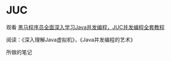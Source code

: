 # JUC
观看 [黑马程序员全面深入学习Java并发编程，JUC并发编程全套教程 ](https://www.bilibili.com/video/BV16J411h7Rd?p=86&share_source=copy_web) 

阅读：《深入理解Java虚拟机》，《Java并发编程的艺术》

所做的笔记
